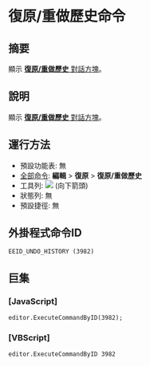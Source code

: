 # 復原/重做歷史命令

## 摘要

顯示 [**復原/重做歷史** 對話方塊](../../dlg/undo_history/index)。

## 說明

顯示 [**復原/重做歷史** 對話方塊](../../dlg/undo_history/index)。

## 運行方法

- 預設功能表: 無
- [全部命令](../tools/all_commands): **編輯** \> **復原** \> **復原/重做歷史**
- 工具列: ![](../../images/editundo..png) (向下箭頭)
- 狀態列: 無
- 預設捷徑: 無

## 外掛程式命令ID

```
EEID_UNDO_HISTORY (3982)
```

## 巨集

### \[JavaScript\]

```
editor.ExecuteCommandByID(3982);
```

### \[VBScript\]

```
editor.ExecuteCommandByID 3982
```
